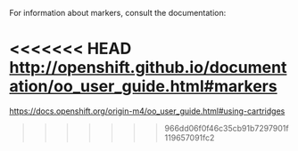 For information about markers, consult the documentation:

<<<<<<< HEAD
http://openshift.github.io/documentation/oo_user_guide.html#markers
=======
https://docs.openshift.org/origin-m4/oo_user_guide.html#using-cartridges
>>>>>>> 966dd06f0f46c35cb91b7297901f119657091fc2
